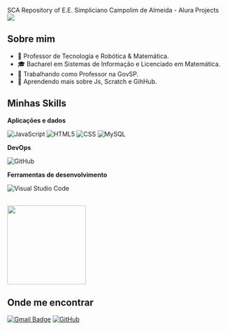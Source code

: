 SCA
Repository of E.E. Simpliciano Campolim de Almeida - Alura Projects
![](https://komarev.com/ghpvc/?username=pmacedo83&color=006bed)

## Sobre mim

- 🤔 Professor de Tecnologia e Robótica & Matemática.
- 🎓 Bacharel em Sistemas de Informação e Licenciado em Matemática.
- 💼 Trabalhando como Professor na GovSP.
- 🌱 Aprendendo mais sobre Js, Scratch e  GihHub.

## Minhas Skills

**Aplicações e dados**

![JavaScript](https://img.shields.io/badge/-JavaScript-333333?style=flat&logo=javascript)
![HTML5](https://img.shields.io/badge/-HTML5-333333?style=flat&logo=HTML5)
![CSS](https://img.shields.io/badge/-CSS-333333?style=flat&logo=CSS3&logoColor=1572B6)
![MySQL](https://img.shields.io/badge/-MySQL-333333?style=flat&logo=mysql)

**DevOps**

![GitHub](https://img.shields.io/badge/-GitHub-333333?style=flat&logo=github)

**Ferramentas de desenvolvimento**

![Visual Studio Code](https://img.shields.io/badge/-Visual%20Studio%20Code-333333?style=flat&logo=visual-studio-code&logoColor=007ACC)

<br/>

<a href="https://github.com/pmacedo1983" title="Perfil Pedro Macedo">
  <img height="180em" src="https://github-readme-stats.vercel.app/api?username=pmacedo83&theme=transparent&show_icons=true" />
</a>

## Onde me encontrar

[![Gmail Badge](https://img.shields.io/badge/-pmacedo1983@gmail.com-006bed?style=flat-square&logo=Gmail&logoColor=white&link=mailto:pmacedo1983@gmail.com)](mailto:pmacedo1983@gmail.com)
[![GitHub](https://img.shields.io/github/followers/pmacedo83?label=follow&style=social)](https://github.com/pmacedo83)
